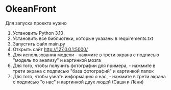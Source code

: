# OkeanFront
Для запуска проекта нужно
1) Установить Python 3.10
2) Установить все библиотеки, которые указаны в requirements.txt
3) Запустить файл main.py
4) Открыть сайт http://127.0.0.1:5000/
5) Для использования модели - нажмите в трети экрана с подписью "модель по анализу" и картинкой мозга
6) Для того, чтобы получить фотографии для примера, - нажмите в трети экрана с подписью "база фотографий" и картинкой папок
7) Для того, чтобы узнать информацию о нас, - нажмите в трети экрана с подписью "о нас" и картинкой двух людей (Саши и Лёни)
